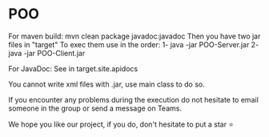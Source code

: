 # POO

For maven build:
mvn clean package javadoc:javadoc
Then you have two jar files in "target"
To exec them use in the order:
1- java -jar POO-Server.jar
2- java -jar POO-Client.jar

For JavaDoc:
See in target.site.apidocs

You cannot write xml files with .jar, use main class to do so.

If you encounter any problems during the execution do not hesitate to email someone in the group or send a message on Teams.

We hope you like our project, if you do, don't hesitate to put a star ⭐
